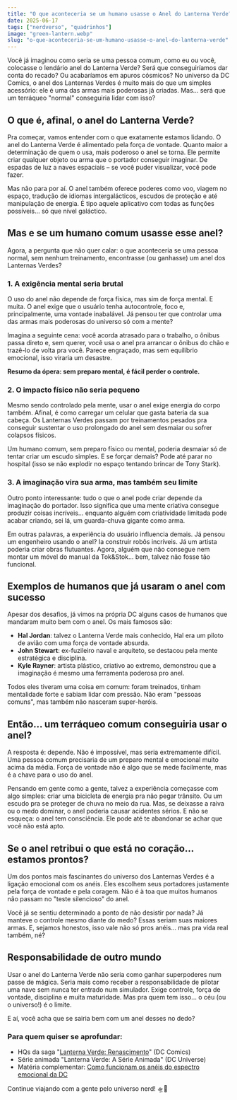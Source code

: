 ```yaml
---
title: "O que aconteceria se um humano usasse o Anel do Lanterna Verde?"
date: 2025-06-17
tags: ["nerdverso", "quadrinhos"]
image: "green-lantern.webp"
slug: "o-que-aconteceria-se-um-humano-usasse-o-anel-do-lanterna-verde"
---
```


Você já imaginou como seria se uma pessoa comum, como eu ou você, colocasse o lendário anel do Lanterna Verde? Será que conseguiríamos dar conta do recado? Ou acabaríamos em apuros cósmicos? No universo da DC Comics, o anel dos Lanternas Verdes é muito mais do que um simples acessório: ele é uma das armas mais poderosas já criadas. Mas... será que um terráqueo "normal" conseguiria lidar com isso?

## O que é, afinal, o anel do Lanterna Verde?

Pra começar, vamos entender com o que exatamente estamos lidando. O anel do Lanterna Verde é alimentado pela força de vontade. Quanto maior a determinação de quem o usa, mais poderoso o anel se torna. Ele permite criar qualquer objeto ou arma que o portador conseguir imaginar. De espadas de luz a naves espaciais – se você puder visualizar, você pode fazer.

Mas não para por aí. O anel também oferece poderes como voo, viagem no espaço, tradução de idiomas intergalácticos, escudos de proteção e até manipulação de energia. É tipo aquele aplicativo com todas as funções possíveis... só que nível galáctico.

## Mas e se um humano comum usasse esse anel?

Agora, a pergunta que não quer calar: o que aconteceria se uma pessoa normal, sem nenhum treinamento, encontrasse (ou ganhasse) um anel dos Lanternas Verdes?

### 1. A exigência mental seria brutal

O uso do anel não depende de força física, mas sim de força mental. E muita. O anel exige que o usuário tenha autocontrole, foco e, principalmente, uma vontade inabalável. Já pensou ter que controlar uma das armas mais poderosas do universo só com a mente?

Imagina a seguinte cena: você acorda atrasado para o trabalho, o ônibus passa direto e, sem querer, você usa o anel pra arrancar o ônibus do chão e trazê-lo de volta pra você. Parece engraçado, mas sem equilíbrio emocional, isso viraria um desastre.

**Resumo da ópera: sem preparo mental, é fácil perder o controle.**

### 2. O impacto físico não seria pequeno

Mesmo sendo controlado pela mente, usar o anel exige energia do corpo também. Afinal, é como carregar um celular que gasta bateria da sua cabeça. Os Lanternas Verdes passam por treinamentos pesados pra conseguir sustentar o uso prolongado do anel sem desmaiar ou sofrer colapsos físicos.

Um humano comum, sem preparo físico ou mental, poderia desmaiar só de tentar criar um escudo simples. E se forçar demais? Pode até parar no hospital (isso se não explodir no espaço tentando brincar de Tony Stark).

### 3. A imaginação vira sua arma, mas também seu limite

Outro ponto interessante: tudo o que o anel pode criar depende da imaginação do portador. Isso significa que uma mente criativa consegue produzir coisas incríveis... enquanto alguém com criatividade limitada pode acabar criando, sei lá, um guarda-chuva gigante como arma.

Em outras palavras, a experiência do usuário influencia demais. Já pensou um engenheiro usando o anel? Ia construir robôs incríveis. Já um artista poderia criar obras flutuantes. Agora, alguém que não consegue nem montar um móvel do manual da Tok&Stok... bem, talvez não fosse tão funcional.

## Exemplos de humanos que já usaram o anel com sucesso

Apesar dos desafios, já vimos na própria DC alguns casos de humanos que mandaram muito bem com o anel. Os mais famosos são:

*   **Hal Jordan**: talvez o Lanterna Verde mais conhecido, Hal era um piloto de avião com uma força de vontade absurda.
*   **John Stewart**: ex-fuzileiro naval e arquiteto, se destacou pela mente estratégica e disciplina.
*   **Kyle Rayner**: artista plástico, criativo ao extremo, demonstrou que a imaginação é mesmo uma ferramenta poderosa pro anel.

Todos eles tiveram uma coisa em comum: foram treinados, tinham mentalidade forte e sabiam lidar com pressão. Não eram "pessoas comuns", mas também não nasceram super-heróis.

## Então... um terráqueo comum conseguiria usar o anel?

A resposta é: depende. Não é impossível, mas seria extremamente difícil. Uma pessoa comum precisaria de um preparo mental e emocional muito acima da média. Força de vontade não é algo que se mede facilmente, mas é a chave para o uso do anel.

Pensando em gente como a gente, talvez a experiência começasse com algo simples: criar uma bicicleta de energia pra não pegar trânsito. Ou um escudo pra se proteger de chuva no meio da rua. Mas, se deixasse a raiva ou o medo dominar, o anel poderia causar acidentes sérios. E não se esqueça: o anel tem consciência. Ele pode até te abandonar se achar que você não está apto.

## Se o anel retribui o que está no coração... estamos prontos?

Um dos pontos mais fascinantes do universo dos Lanternas Verdes é a ligação emocional com os anéis. Eles escolhem seus portadores justamente pela força de vontade e pela coragem. Não é à toa que muitos humanos não passam no "teste silencioso" do anel.

Você já se sentiu determinado a ponto de não desistir por nada? Já manteve o controle mesmo diante do medo? Essas seriam suas maiores armas. E, sejamos honestos, isso vale não só pros anéis... mas pra vida real também, né?

## Responsabilidade de outro mundo

Usar o anel do Lanterna Verde não seria como ganhar superpoderes num passe de mágica. Seria mais como receber a responsabilidade de pilotar uma nave sem nunca ter entrado num simulador. Exige controle, força de vontade, disciplina e muita maturidade. Mas pra quem tem isso... o céu (ou o universo!) é o limite.

E aí, você acha que se sairia bem com um anel desses no dedo?

### Para quem quiser se aprofundar:

*   HQs da saga "[Lanterna Verde: Renascimento](https://amzn.to/3SRDdYf)" (DC Comics)
*   Série animada "Lanterna Verde: A Série Animada" (DC Universe)
*   Matéria complementar: [Como funcionam os anéis do espectro emocional da DC](https://lanternaverde.fandom.com/pt-br/wiki/Espectro_Emocional)

Continue viajando com a gente pelo universo nerd! 🛸🌌